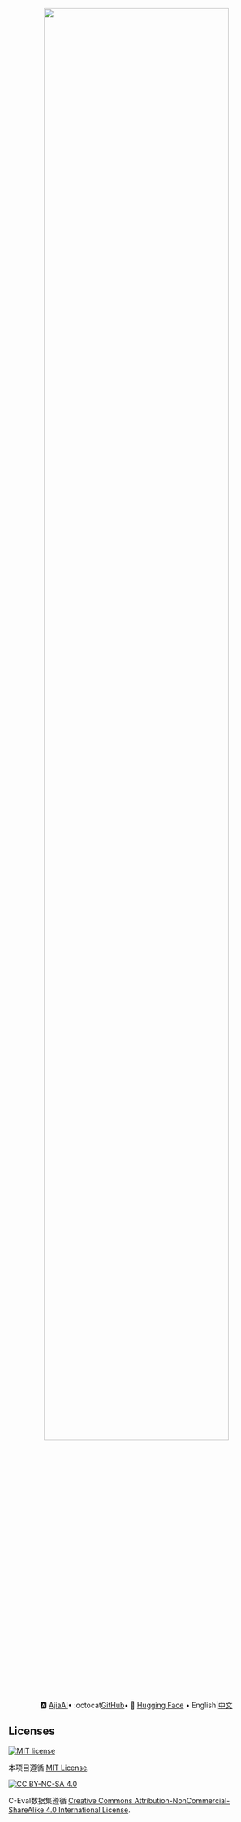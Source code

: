 <p align="center"> <img src="resources/title.png" style="width: 85%;" id="title-icon">       </p>

<p align="center">
   🅰 <a href="https://ajiaai.com/" target="_blank">AjiaAI</a>• 
:octocat<a href="https://ajiaai.com/" target="_blank">GitHub</a>• 
🤗 <a href="" target="_blank">Hugging Face</a> • 
English|<a href="">中文</a>
</p>





## Licenses

[![MIT license](https://img.shields.io/badge/License-MIT-blue.svg)](https://lbesson.mit-license.org/)

本项目遵循 [MIT License](https://lbesson.mit-license.org/).

[![CC BY-NC-SA 4.0](https://img.shields.io/badge/License-CC%20BY--NC--SA%204.0-lightgrey.svg)](http://creativecommons.org/licenses/by-nc-sa/4.0/)

C-Eval数据集遵循 [Creative Commons Attribution-NonCommercial-ShareAlike 4.0 International License](http://creativecommons.org/licenses/by-nc-sa/4.0/).




